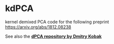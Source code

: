 # kdPCA
kernel demixed PCA
code for the following preprint https://arxiv.org/abs/1812.08238


See also the  [**dPCA repository by Dmitry Kobak**](https://github.com/machenslab/dPCA) 
